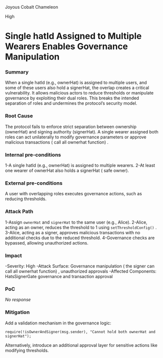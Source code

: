 Joyous Cobalt Chameleon

High

# Single hatId Assigned to Multiple Wearers Enables Governance Manipulation

### Summary

When a single hatId (e.g., ownerHat) is assigned to multiple users, and some of these users also hold a signerHat, the overlap creates a critical vulnerability. It allows malicious actors to reduce thresholds or manipulate governance by exploiting their dual roles. This breaks the intended separation of roles and undermines the protocol’s security model.

### Root Cause

The protocol fails to enforce strict separation between ownership (ownerHat) and signing authority (signerHat). A single wearer assigned both roles can act unilaterally to modify governance parameters or approve malicious transactions ( call all ownerhat function) .

### Internal pre-conditions

1-A single hatId (e.g., ownerHat) is assigned to multiple wearers.
2-At least one wearer of ownerHat also holds a signerHat ( safe owner).

### External pre-conditions

A user with overlapping roles executes governance actions, such as reducing thresholds.

### Attack Path

1-Assign `ownerHat` and `signerHat` to the same user (e.g., Alice).
2-Alice, acting as an owner, reduces the threshold to 1 using `setThresholdConfig()` .
3-Alice, acting as a signer, approves malicious transactions with no additional checks due to the reduced threshold.
4-Governance checks are bypassed, allowing unauthorized actions.

### Impact

-Severity: High
-Attack Surface: Governance manipulation ( the signer can call all ownerhat function) , unauthorized approvals
-Affected Components: HatsSignerGate governance and transaction approval

### PoC

_No response_

### Mitigation


Add a validation mechanism in the governance logic:
```solidity
require(!isOwnerAndSigner(msg.sender), "Cannot hold both ownerHat and signerHat");
```
Alternatively, introduce an additional approval layer for sensitive actions like modifying thresholds.